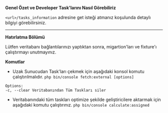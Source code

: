 **Genel Özet ve Developer Task'larını Nasıl Görebiliriz**

`<url>/tasks_information`  adresine get isteği atmanız koşulunda detaylı bilgiyi görebilirsiniz.

___
**Hatırlatma Bölümü**

Lütfen veritabanı bağlantılarınızı yaptıktan sonra, migartion'ları ve fixture'ı çalıştırmayı unutmayınız.

**Komutlar**

* Uzak Sunucudan Task'ları çekmek için aşağıdaki konsol komutu çalıştırılmalıdır.
`php bin/console fetch:external [options]`
```
Options:
-c, --clear Veritabanından Tüm Taskları siler
```

* Veritabanındaki tüm taskları optimize şekilde geliştiricilere aktarmak için aşağıdaki komutu çalıştırınız.
`php bin/console calculate:assigned`
